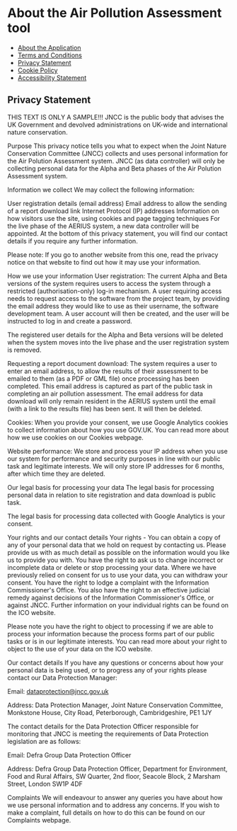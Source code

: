 # About the Air Pollution Assessment tool

- [About the Application](about-the-application.md)
- [Terms and Conditions](3-terms-and-conditions.md)
- [Privacy Statement](4-privacy-statement.md)
- [Cookie Policy](5-cookie-policy.md)
- [Accessibility Statement](6-accessibility-statement.md)

## Privacy Statement

THIS TEXT IS ONLY A SAMPLE!!!  JNCC is the public body that advises the UK Government and devolved administrations on UK-wide and international nature conservation.

Purpose
This privacy notice tells you what to expect when the Joint Nature Conservation Committee (JNCC) collects and uses personal information for the Air Polution Assessment system. JNCC (as data controller) will only be collecting personal data for the Alpha and Beta phases of the Air Polution Assessment  system.

Information we collect
We may collect the following information:

User registration details (email address)
Email address to allow the sending of a report download link
Internet Protocol (IP) addresses
Information on how visitors use the site, using cookies and page tagging techniques
For the live phase of the AERIUS system, a new data controller will be appointed. At the bottom of this privacy statement, you will find our contact details if you require any further information.

Please note: If you go to another website from this one, read the privacy notice on that website to find out how it may use your information.

How we use your information
User registration: The current Alpha and Beta versions of the system requires users to access the system through a restricted (authorisation-only) log-in mechanism. A user requiring access needs to request access to the software from the project team, by providing the email address they would like to use as their username, the software development team. A user account will then be created, and the user will be instructed to log in and create a password.

The registered user details for the Alpha and Beta versions will be deleted when the system moves into the live phase and the user registration system is removed.

Requesting a report document download: The system requires a user to enter an email address, to allow the results of their assessment to be emailed to them (as a PDF or GML file) once processing has been completed. This email address is captured as part of the public task in completing an air pollution assessment. The email address for data download will only remain resident in the AERIUS system until the email (with a link to the results file) has been sent. It will then be deleted.

Cookies: When you provide your consent, we use Google Analytics cookies to collect information about how you use GOV.UK. You can read more about how we use cookies on our Cookies webpage.

Website performance: We store and process your IP address when you use our system for performance and security purposes in line with our public task and legitimate interests. We will only store IP addresses for 6 months, after which time they are deleted.

Our legal basis for processing your data
The legal basis for processing personal data in relation to site registration and data download is public task.

The legal basis for processing data collected with Google Analytics is your consent.

Your rights and our contact details
Your rights - You can obtain a copy of any of your personal data that we hold on request by contacting us. Please provide us with as much detail as possible on the information would you like us to provide you with. You have the right to ask us to change incorrect or incomplete data or delete or stop processing your data. Where we have previously relied on consent for us to use your data, you can withdraw your consent. You have the right to lodge a complaint with the Information Commissioner's Office. You also have the right to an effective judicial remedy against decisions of the Information Commissioner's Office, or against JNCC. Further information on your individual rights can be found on the ICO website.

Please note you have the right to object to processing if we are able to process your information because the process forms part of our public tasks or is in our legitimate interests. You can read more about your right to object to the use of your data on the ICO website.

Our contact details
If you have any questions or concerns about how your personal data is being used, or to progress any of your rights please contact our Data Protection Manager:

Email: dataprotection@jncc.gov.uk

Address: Data Protection Manager, Joint Nature Conservation Committee, Monkstone House, City Road, Peterborough, Cambridgeshire, PE1 1JY

The contact details for the Data Protection Officer responsible for monitoring that JNCC is meeting the requirements of Data Protection legislation are as follows:

Email: Defra Group Data Protection Officer

Address: Defra Group Data Protection Officer, Department for Environment, Food and Rural Affairs, SW Quarter, 2nd floor, Seacole Block, 2 Marsham Street, London SW1P 4DF

Complaints
We will endeavour to answer any queries you have about how we use personal information and to address any concerns. If you wish to make a complaint, full details on how to do this can be found on our Complaints webpage.

